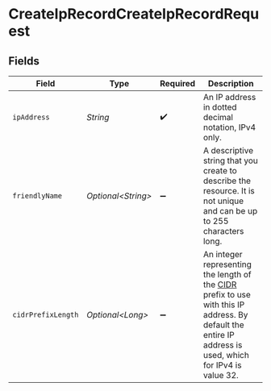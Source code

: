 # CreateIpRecordCreateIpRecordRequest


## Fields

| Field                                                                                                                                                                                           | Type                                                                                                                                                                                            | Required                                                                                                                                                                                        | Description                                                                                                                                                                                     |
| ----------------------------------------------------------------------------------------------------------------------------------------------------------------------------------------------- | ----------------------------------------------------------------------------------------------------------------------------------------------------------------------------------------------- | ----------------------------------------------------------------------------------------------------------------------------------------------------------------------------------------------- | ----------------------------------------------------------------------------------------------------------------------------------------------------------------------------------------------- |
| `ipAddress`                                                                                                                                                                                     | *String*                                                                                                                                                                                        | :heavy_check_mark:                                                                                                                                                                              | An IP address in dotted decimal notation, IPv4 only.                                                                                                                                            |
| `friendlyName`                                                                                                                                                                                  | *Optional\<String>*                                                                                                                                                                             | :heavy_minus_sign:                                                                                                                                                                              | A descriptive string that you create to describe the resource. It is not unique and can be up to 255 characters long.                                                                           |
| `cidrPrefixLength`                                                                                                                                                                              | *Optional\<Long>*                                                                                                                                                                               | :heavy_minus_sign:                                                                                                                                                                              | An integer representing the length of the [CIDR](https://tools.ietf.org/html/rfc4632) prefix to use with this IP address. By default the entire IP address is used, which for IPv4 is value 32. |